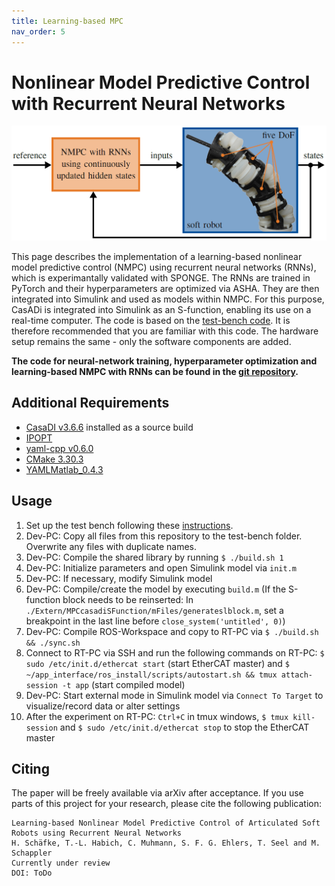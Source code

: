 ```yaml
---
title: Learning-based MPC
nav_order: 5
---
```


# Nonlinear Model Predictive Control with Recurrent Neural Networks
<p align="center">
<img src="images/../../images/mpc_cover.png" width=600>
</p>

This page describes the implementation of a learning-based nonlinear model predictive control (NMPC) using recurrent neural networks (RNNs), which is experimantally validated with SPONGE. The RNNs are trained in PyTorch and their hyperparameters are optimized via ASHA. They are then integrated into Simulink and used as models within NMPC. For this purpose, CasADi is integrated into Simulink as an S-function, enabling its use on a real-time computer. The code is based on the [test-bench code](https://tlhabich.github.io/sponge/test_bench/). It is therefore recommended that you are familiar with this code. The hardware setup remains the same - only the software components are added.

**The code for neural-network training, hyperparameter optimization and learning-based NMPC with RNNs can be found in the [git repository](https://github.com/tlhabich/sponge/tree/main/rnn_mpc/software).**

## Additional Requirements
- [CasaDI v3.6.6](https://web.casadi.org/get/) installed as a source build
- [IPOPT](https://coin-or.github.io/Ipopt/INSTALL.html)
- [yaml-cpp v0.6.0](https://github.com/jbeder/yaml-cpp)
- [CMake 3.30.3](https://cmake.org/download/)
- [YAMLMatlab_0.4.3](https://github.com/ewiger/yamlmatlab)

## Usage
1. Set up the test bench following these [instructions](https://tlhabich.github.io/sponge/test_bench/).
2. Dev-PC: Copy all files from this repository to the test-bench folder. Overwrite any files with duplicate names.
3. Dev-PC: Compile the shared library by running ``$ ./build.sh 1``
4. Dev-PC: Initialize parameters and open Simulink model via ``init.m``
5. Dev-PC: If necessary, modify Simulink model
6. Dev-PC: Compile/create the model by executing ``build.m`` (If the S-function block needs to be reinserted: In `./Extern/MPCcasadiSFunction/mFiles/generateslblock.m`, set a breakpoint in the last line before `close_system('untitled', 0)`)
7. Dev-PC: Compile ROS-Workspace and copy to RT-PC via ``$ ./build.sh && ./sync.sh``
8. Connect to RT-PC via SSH and run the following commands on RT-PC: ``$ sudo /etc/init.d/ethercat start`` (start EtherCAT master) and ``$ ~/app_interface/ros_install/scripts/autostart.sh && tmux attach-session -t app`` (start compiled model)
9. Dev-PC: Start external mode in Simulink model via ``Connect To Target`` to visualize/record data or alter settings
10. After the experiment on RT-PC: ``Ctrl+C`` in tmux windows, ``$ tmux kill-session`` and ``$ sudo /etc/init.d/ethercat stop`` to stop the EtherCAT master

## Citing
The paper will be freely available via arXiv after acceptance. If you use parts of this project for your research, please cite the following publication:
```
Learning-based Nonlinear Model Predictive Control of Articulated Soft Robots using Recurrent Neural Networks
H. Schäfke, T.-L. Habich, C. Muhmann, S. F. G. Ehlers, T. Seel and M. Schappler
Currently under review
DOI: ToDo
```

